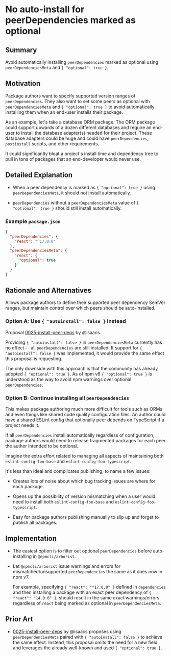 # No auto-install for peerDependencies marked as optional

## Summary

Avoid automatically installing `peerDependencies` marked as optional using
`peerDependenciesMeta` and `{ "optional": true }`.

## Motivation

Package authors want to specify supported version ranges of
`peerDependencies`. They also want to set some peers as optional with
`peerDependenciesMeta` and `{ "optional": true }` to avoid automatically
installing them when an end-user installs their package.

As an example, let's take a database ORM package. The ORM package could support
upwards of a dozen different databases and require an end-user to install the
database adapter(s) needed for their project. These database adapters could be
huge and could have `peerDependencies`, `postinstall` scripts, and other
requirements.

It could significantly bloat a project's install time and dependency tree to
pull in tons of packages that an end-developer would never use.

## Detailed Explanation

- When a peer dependency is marked as `{ "optional": true }` using
  `peerDependenciesMeta`, it should not install automatically.

- `peerDependencies` without a `peerDependenciesMeta` value of
  `{ "optional": true }` should still install automatically.

### Example `package.json`

```json
{
  "peerDependencies": {
    "react": "^17.0.0"
  },
  "peerDependenciesMeta": {
    "react": {
      "optional": true
    }
  }
}
```

## Rationale and Alternatives

Allows package authors to define their supported peer dependency SemVer ranges,
but maintain control over which peers should be auto-installed.

### Option A: Use `{ "autoinstall": false }` instead

Proposal [0025-install-peer-deps][0025-install-peer-deps] by @isaacs.

Providing `{ "autoinstall": false }` in `peerDependenciesMeta` currently has no
effect -- all `peerDependencies` are still installed. If support for
`{ "autoinstall": false }` was implemented, it would provide the same effect
this proposal is requesting.

The only downside with this approach is that the community has already adopted
`{ "optional": true }`. As of npm v6 `{ "optional": true }` is understood as the
way to avoid npm warnings over optional `peerDependencies`.

### Option B: Continue installing all `peerDependencies`

This makes package authoring much more difficult for tools such as ORMs and even
things like shared code quality configuration files. An author could have a
shared ESLint config that optionally peer depends on TypeScript if a project
needs it.

If all `peerDependencies` install automatically regardless of configuration,
package authors would need to release fragmented packages for each peer the
author intended to be optional.

Imagine the extra effort related to managing all aspects of maintaining both
`eslint-config-foo-base` and `eslint-config-foo-typescript`.

It's less than ideal and complicates publishing, to name a few issues:

- Creates lots of noise about which bug tracking issues are where for each
  package.

- Opens up the possibility of version mismatching when a user would need to
  install both `eslint-config-foo-base` and `eslint-config-foo-typescript`.

- Easy for package authors publishing manually to slip up and forget to publish
  all packages.

## Implementation

- The easiest option is to filter out optional `peerDependencies` before
  auto-installing in `@npmcli/arborist`.

- Let `@npmcli/arborist` issue warnings and errors for mismatched/unsupported
  `peerDependencies` the same as it does now in npm v7.
  
  For example, specifying `{ "react": "^17.0.0" }` defined in `dependencies`
  and then installing a package with an exact peer dependency of
  `{ "react": "14.0.0" }`, should result in the same exact warnings/errors
  regardless of `react` being marked as optional in `peerDependenciesMeta`.

## Prior Art

- [0025-install-peer-deps][0025-install-peer-deps] by @isaacs proposes using
  `peerDependenciesMeta` paired with `{ "autoInstall": false }` to achieve the
  same effect. Instead, this proposal omits the need for a new field and
  leverages the already well-known and used `{ "optional": true }`.

[0025-install-peer-deps]: https://github.com/npm/rfcs/blob/latest/accepted/0025-install-peer-deps.md
